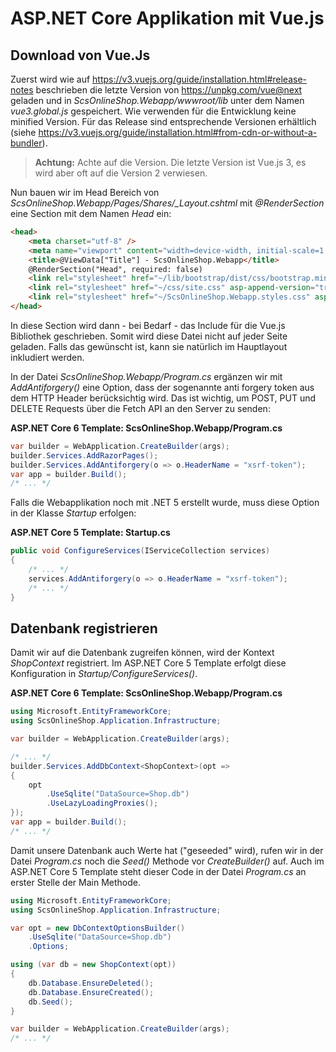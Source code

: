 # ASP.NET Core Applikation mit Vue.js

## Download von Vue.Js

Zuerst wird wie auf https://v3.vuejs.org/guide/installation.html#release-notes beschrieben
die letzte Version von https://unpkg.com/vue@next geladen und in *ScsOnlineShop.Webapp/wwwroot/lib*
unter dem Namen *vue3.global.js* gespeichert. Wie verwenden für die Entwicklung keine minified
Version. Für das Release sind entsprechende Versionen erhältlich (siehe https://v3.vuejs.org/guide/installation.html#from-cdn-or-without-a-bundler).

> **Achtung:** Achte auf die Version. Die letzte Version ist Vue.js 3, es wird aber oft auf
> die Version 2 verwiesen.

Nun bauen wir im Head Bereich von *ScsOnlineShop.Webapp/Pages/Shares/_Layout.cshtml* mit
*@RenderSection* eine Section mit dem Namen *Head* ein:

```html
<head>
    <meta charset="utf-8" />
    <meta name="viewport" content="width=device-width, initial-scale=1.0" />
    <title>@ViewData["Title"] - ScsOnlineShop.Webapp</title>
    @RenderSection("Head", required: false)
    <link rel="stylesheet" href="~/lib/bootstrap/dist/css/bootstrap.min.css" />
    <link rel="stylesheet" href="~/css/site.css" asp-append-version="true" />
    <link rel="stylesheet" href="~/ScsOnlineShop.Webapp.styles.css" asp-append-version="true" />
</head>
```

In diese Section wird dann - bei Bedarf - das Include für die Vue.js Bibliothek geschrieben. Somit
wird diese Datei nicht auf jeder Seite geladen. Falls das gewünscht ist, kann sie natürlich im
Hauptlayout inkludiert werden.

In der Datei *ScsOnlineShop.Webapp/Program.cs* ergänzen wir mit *AddAntiforgery()* eine
Option, dass der sogenannte anti forgery token aus dem HTTP Header berücksichtig wird. Das
ist wichtig, um POST, PUT und DELETE Requests über die Fetch API an den Server zu senden:

**ASP.NET Core 6 Template: ScsOnlineShop.Webapp/Program.cs** 
```c#
var builder = WebApplication.CreateBuilder(args);
builder.Services.AddRazorPages();
builder.Services.AddAntiforgery(o => o.HeaderName = "xsrf-token");
var app = builder.Build();
/* ... */
```

Falls die Webapplikation noch mit .NET 5 erstellt wurde, muss diese Option in der Klasse *Startup*
erfolgen:

**ASP.NET Core 5 Template: Startup.cs** 
```c#
public void ConfigureServices(IServiceCollection services)
{
    /* ... */
    services.AddAntiforgery(o => o.HeaderName = "xsrf-token");
    /* ... */
}
```

## Datenbank registrieren

Damit wir auf die Datenbank zugreifen können, wird der Kontext *ShopContext* registriert.
Im ASP.NET Core 5 Template erfolgt diese Konfiguration in *Startup/ConfigureServices()*.

**ASP.NET Core 6 Template: ScsOnlineShop.Webapp/Program.cs** 
```c#
using Microsoft.EntityFrameworkCore;
using ScsOnlineShop.Application.Infrastructure;

var builder = WebApplication.CreateBuilder(args);

/* ... */
builder.Services.AddDbContext<ShopContext>(opt =>
{
    opt
        .UseSqlite("DataSource=Shop.db")
        .UseLazyLoadingProxies();
});
var app = builder.Build();
/* ... */
```

Damit unsere Datenbank auch Werte hat ("geseeded" wird), rufen wir in der Datei *Program.cs*
noch die *Seed()* Methode vor *CreateBuilder()* auf. Auch im ASP.NET Core 5 Template steht
dieser Code in der Datei *Program.cs* an erster Stelle der Main Methode.

```c#
using Microsoft.EntityFrameworkCore;
using ScsOnlineShop.Application.Infrastructure;

var opt = new DbContextOptionsBuilder()
    .UseSqlite("DataSource=Shop.db")
    .Options;

using (var db = new ShopContext(opt))
{
    db.Database.EnsureDeleted();
    db.Database.EnsureCreated();
    db.Seed();
}

var builder = WebApplication.CreateBuilder(args);
/* ... */

```
